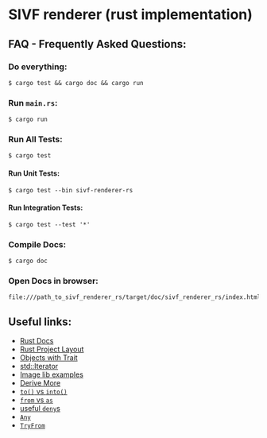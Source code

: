 # SIVF renderer (rust implementation)



## FAQ - Frequently Asked Questions:
### Do everything:
```
$ cargo test && cargo doc && cargo run
```

### Run `main.rs`:
```
$ cargo run
```

### Run All Tests:
```
$ cargo test
```
#### Run Unit Tests:
```
$ cargo test --bin sivf-renderer-rs
```
#### Run Integration Tests:
```
$ cargo test --test '*'
```

### Compile Docs:
```
$ cargo doc
```

### Open Docs in browser:
```
file:///path_to_sivf_renderer_rs/target/doc/sivf_renderer_rs/index.html
```



## Useful links:
- [Rust Docs](https://doc.rust-lang.org/std/)
- [Rust Project Layout](https://doc.rust-lang.org/cargo/guide/project-layout.html)
- [Objects with Trait](https://doc.rust-lang.org/book/ch17-02-trait-objects.html)
- [std::Iterator](https://doc.rust-lang.org/stable/std/iter/trait.Iterator.html)
- [Image lib examples](https://github.com/image-rs/image/tree/master/examples)
- [Derive More](https://docs.rs/derive_more/0.99.16/derive_more/index.html)
- [`to()` vs `into()`](https://stackoverflow.com/questions/25316115/difference-between-tostring-and-intostring)
- [`from` vs `as`](https://stackoverflow.com/questions/48795329/what-is-the-difference-between-fromfrom-and-as-in-rust)
- [useful `deny`s](https://rust-unofficial.github.io/patterns/anti_patterns/deny-warnings.html)
- [`Any`](https://stackoverflow.com/questions/42056422/using-any-with-traits-in-rust)
- [`TryFrom`](https://doc.rust-lang.org/std/convert/trait.TryFrom.html)
